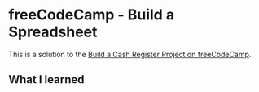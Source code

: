 # freeCodeCamp - Build a Spreadsheet

This is a solution to the [Build a Cash Register Project on freeCodeCamp](https://www.freecodecamp.org/learn/javascript-algorithms-and-data-structures-v8/build-a-cash-register-project/build-a-cash-register).

## What I learned
